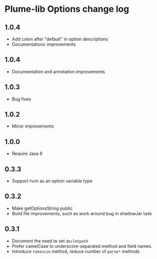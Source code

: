 # Plume-lib Options change log

## 1.0.4

- Add colon after "default" in option descriptions
- Documentationc improvements

## 1.0.4

- Documentation and annotation improvements

## 1.0.3

- Bug fixes

## 1.0.2

- Minor improvements

## 1.0.0

- Require Java 8

## 0.3.3

- Support `Path` as an option variable type

## 0.3.2

- Make getOptionsString public
- Build file improvements, such as work around bug in shadowJar task

## 0.3.1

- Document the need to set `docletpath`
- Prefer camelCase to underscore-separated method and field names.
- Introduce `tokenize` method, reduce number of `parse*` methods
